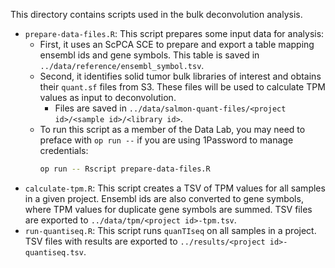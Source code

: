 This directory contains scripts used in the bulk deconvolution analysis.

- `prepare-data-files.R`: This script prepares some input data for analysis:
  - First, it uses an ScPCA SCE to prepare and export a table mapping ensembl ids and gene symbols.
  This table is saved in `../data/reference/ensembl_symbol.tsv`.
  - Second, it identifies solid tumor bulk libraries of interest and obtains their `quant.sf` files from S3.
  These files will be used to calculate TPM values as input to deconvolution.
    - Files are saved in `../data/salmon-quant-files/<project id>/<sample id>/<library id>`.
  - To run this script as a member of the Data Lab, you may need to preface with `op run --` if you are using 1Password to manage credentials:
     ```sh
     op run -- Rscript prepare-data-files.R
     ```
- `calculate-tpm.R`: This script creates a TSV of TPM values for all samples in a given project.
Ensembl ids are also converted to gene symbols, where TPM values for duplicate gene symbols are summed.
TSV files are exported to `../data/tpm/<project id>-tpm.tsv`.
- `run-quantiseq.R`: This script runs `quanTIseq` on all samples in a project.
TSV files with results are exported to `../results/<project id>-quantiseq.tsv`.
